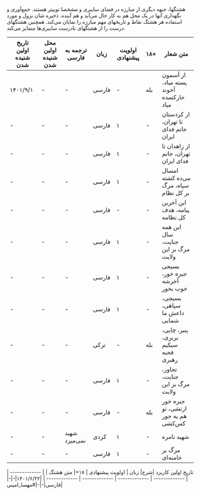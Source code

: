 

هشتگها، جبهه دیگری از مبارزه در فضای سایبری و مشخصا توییتر هستند. جمع‌آوری و نگهداری آنها در یک محل هم به کار حال می‌آید و هم آینده.
ذخیره شان نزول و مورد استفاده هر هشتگ نقاط و تاریخهای مهم مبارزه را نمایان می‌کند. همچنین هشتگهای درست را از هشتگهای نادرست سایبری‌ها متمایز می‌کند.



|  تاریخ اولین شنیده شدن | محل اولین شنیده شدن | ترجمه به فارسی | زبان | اولویت پیشنهادی | ۱۸+| متن شعار |
| ------------- | ------------- | ------------- | ------------- | ------------- | ------------- | ------------- |
|۱۴۰۱/۹/۱|-|-|فارسی|-|بله|از آسمون پسته میاد، آخوند خارکسده میاد|
|-|-|-|فارسی|۱|-|از کردستان تا تهران، جانم فدای ایران|
|-|-|-|فارسی|۱|-|از زاهدان تا تهران، جانم فدای ایران|
|-|-|-|فارسی|۱|-|امسال می‌ده کشته سپاه، مرگ بر کل نظام|
|-|-|-|فارسی|-|-|این آخرین پیامه، هدف کل نظامه|
|-|-|-|فارسی|۱|-|این همه سال جنایت، مرگ بر این ولایت|
|-|-|-|فارسی|۱|-|بسیجی جیره خور، آخرشه خوب بخور|
|-|-|-|فارسی|۱|-|بسیجی، سپاهی، داعش ما شمایی|
|-|-|-|ترکی|-|بله|پنیر، چایی، بربری، سیکیم قحبه رهبری|
|-|-|-|فارسی|۱|-|تجاوز، جنایت، مرگ بر این ولایت|
|-|-|-|فارسی|-|بله|جیره خور ارتشی، تو هم یه جور کس‌کشی|
|-|-|شهید نمی‌میرد|کردی|۱|-|شهید نامره|
|-|-|-|فارسی|۱|-|مرگ بر خامنه‌ای|



|  تاریخ اولین کاربرد |شرح| زبان | اولویت پیشنهادی | ۱۸+| متن هشتگ |
| ------------- | ------------- | ------------- | ------------- | ------------- |
|۱۴۰۱/۶/۲۲|-|-|فارسی|-|-|#مهسا_امینی|

